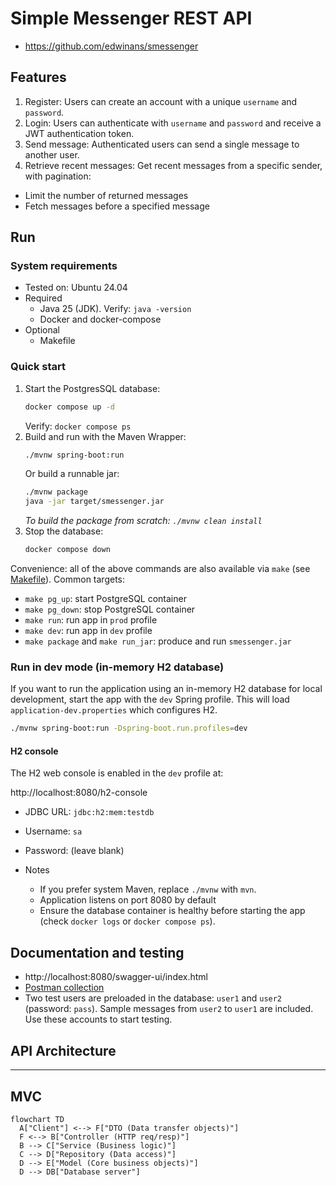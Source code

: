 # Simple Messenger REST API

- https://github.com/edwinans/smessenger

## Features

1. Register: Users can create an account with a unique `username` and `password`.
2. Login: Users can authenticate with `username` and `password` and receive a JWT authentication token.
3. Send message: Authenticated users can send a single message to another user.
4. Retrieve recent messages: Get recent messages from a specific sender, with pagination:
  - Limit the number of returned messages
  - Fetch messages before a specified message

## Run

### System requirements

- Tested on: Ubuntu 24.04
- Required
  - Java 25 (JDK). Verify: `java -version`
  - Docker and docker-compose
- Optional
  - Makefile

### Quick start
  1. Start the PostgresSQL database:
     ```sh
     docker compose up -d
     ```
     Verify: `docker compose ps`
  2. Build and run with the Maven Wrapper:
     ```sh
     ./mvnw spring-boot:run
     ```
     Or build a runnable jar:
     ```sh
     ./mvnw package
     java -jar target/smessenger.jar
     ```
     *To build the package from scratch: `./mvnw clean install`*
  3. Stop the database:
     ```sh
     docker compose down
     ```

  Convenience: all of the above commands are also available via `make` (see [Makefile](./Makefile)). Common targets:

  - `make pg_up`: start PostgreSQL container
  - `make pg_down`: stop PostgreSQL container
  - `make run`: run app in `prod` profile
  - `make dev`: run app in `dev` profile
  - `make package` and `make run_jar`: produce and run `smessenger.jar`


### Run in dev mode (in-memory H2 database)

If you want to run the application using an in-memory H2 database for local development, start the app with the `dev` Spring profile. This will load `application-dev.properties` which configures H2.

```sh
./mvnw spring-boot:run -Dspring-boot.run.profiles=dev
```

#### H2 console

The H2 web console is enabled in the `dev` profile at:

http://localhost:8080/h2-console

- JDBC URL: `jdbc:h2:mem:testdb`
- Username: `sa`
- Password: (leave blank)

- Notes
  - If you prefer system Maven, replace `./mvnw` with `mvn`.
  - Application listens on port 8080 by default
  - Ensure the database container is healthy before starting the app (check `docker logs` or `docker compose ps`).

## Documentation and testing

- http://localhost:8080/swagger-ui/index.html
- [Postman collection](./postman_collection.json)
- Two test users are preloaded in the database: `user1` and `user2` (password: `pass`).
  Sample messages from `user2` to `user1` are included. Use these accounts to start testing.

## API Architecture
---
MVC
---
```mermaid
flowchart TD
  A["Client"] <--> F["DTO (Data transfer objects)"]
  F <--> B["Controller (HTTP req/resp)"]
  B --> C["Service (Business logic)"]
  C --> D["Repository (Data access)"]
  D --> E["Model (Core business objects)"]
  D --> DB["Database server"]
```
